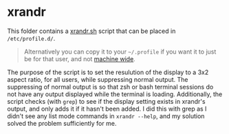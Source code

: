 # xrandr

This folder contains a [xrandr.sh](xrandr.sh) script that can be placed in `/etc/profile.d/`.

> Alternatively you can copy it to your `~/.profile` if you want it to just be for that user, and not [machine wide](https://community.frame.work/t/using-elementary-os-on-the-framework-laptop/4453/11).

The purpose of the script is to set the resulution of the display to a 3x2 aspect ratio, for all users, while suppressing normal output.  The suppressing of normal output is so that zsh or bash terminal sessions do not have any output displayed while the terminal is loading.  Additionally, the script checks (with `grep`) to see if the display setting exists in xrandr's output, and only adds it if it hasn't been added.  I did this with grep as I didn't see any list mode commands in `xrandr --help`, and my solution solved the problem sufficiently for me.